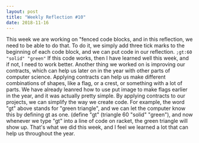 ```yaml
---
layout: post
title: "Weekly Reflection #10"
date: 2018-11-16
---
```


This week we are working on "fenced code blocks, and in this reflection, we need to be able to do that. To do it, we simply add three tick marks to the beginning of each code block, and we can put code in our reflection.
```;gt:60 "solid" "green"```
If this code works, then I have learned well this week, and if not, I need to work better. Another thing we worked on is improving our contracts, which can help us later on in the year with other parts of computer science. Applying contracts can help us make different combinations of shapes, like a flag, or a crest, or something with a lot of parts. We have already leanred how to use put image to make flags earlier in the year, and it was actually pretty simple. By applying contracts to our projects, we can simplify the way we create code. For example, the word "gt" above stands for "green triangle", and we can let the computer know this by defining gt as one. (define "gt" (triangle 60 "solid" "green"), and now whenever we type "gt" into a line of code on racket, the green triangle will show up.
That's what we did this week, and I feel we learned a lot that can help us throughout the year.
